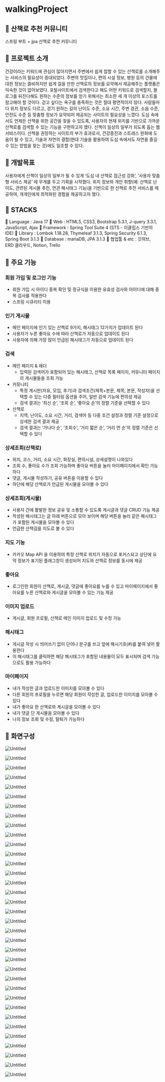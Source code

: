 # walkingProject
## 🤍 산책로 추천 커뮤니티
스프링 부트 + jpa 산책로 추천 커뮤니티

## 🤍 프로젝트 소개
건강이라는 키워드에 관심이 많아지면서 주변에서 쉽게 접할 수 있는 산책로를 소개해주는 서비스의 필요성이 증대되었다. 
주변의 맛집이나, 편의 시설 정보, 병원 등의 건물에 대한 정보는 즐비하지만 쉽게 걸을 만한 산책로의 정보를 요약해서 제공해주는 플랫폼은 익숙한 것이 없어보였다.
포털사이트에서 검색한다고 해도 어떤 키워드로 검색할지, 블로그를 뒤진다해도 원하는 수준의 정보를 얻기 위해서는 최소한 세 개 이상의 포스트를 참고해야 할 것이다.
걷고 싶다는 욕구를 충족하는 것은 절대 평면적이지 않다. 
사람들마다 위치 정보도 다르고, 걷기 원하는 길의 난이도 수준, 소요 시간, 주변 경관, 소음 수준, 안전도 수준 등 맞춤형 정보가 요약되어 제공되는 사이트의 필요성을 느꼈다. 
도심 속에서도 언제든 산책을 위한 공간을 찾을 수 있도록, 사용자의 현재 위치를 기반으로 가까운 산책로를 검색할 수 있는 기능을 구현하고자 했다.
산책이 일상의 일부가 되도록 돕는 웹 서비스이다. 
산책을 권장하는 사이트의 부가 효과로서, 건강증진과 스트레스 완화에 도움이 될 수 있고, 
기술과 자연의 결합(현대 기술을 활용하여 도심 속에서도 자연을 즐길 수 있는 방법을 찾는 것)에도 일조할 수 있다.

## 🤍 개발목표
사용자에게 산책이 일상의 일부가 될 수 있게 ‘도심 내 산책로 접근성 강화’, ‘사용자 맞춤형 서비스 제공’ 에 무게를 두고 기획을 시작했다. 위치 정보와 개인 취향(예: 산책로 난이도, 관련된 게시물 추천, 연관 해시태그 기능)을 기반으로 한 산책로 추천 서비스를 제공하여, 개개인에게 최적화된 경험을 제공하고자 했다.

## 🤍 STACKS

🌳 Language : Java 17
🌳 Web : HTML5, CSS3, Bootstrap 5.3.1, J-query 3.3.1, JavaScript,  Ajax 
🌳 Framework : Spring Tool Suite 4 (STS - 이클립스 기반의 IDE)
🌳 Library : Lombok 1.18.28, Thymeleaf 3.1.3, Spring Security 6.1.3, Spring Boot 3.1.3
🌳 Database : mariaDB, JPA 3.1.3
🌳 협업툴 & etc : 깃허브, ERD 클라우드, Notion, Trello

## 🤍 주요 기능

### 회원 가입 및 로그인 기능

- 회원 가입 시 아이디 중복 확인 및 정규식을 이용한 유효성 검사와 아이디에 대해 중복 검사를 적용한다
- 스프링 시큐리티 이용

### 인기 게시물

- 메인 페이지에 인기 있는 산책로 9가지, 해시태그 12가지가 업데이트 된다
- 사용자가 누른 좋아요 수에 따라 산책로가 자동으로 업데이트 된다
- 사용자에 의해 가장 많이 언급된 해시태그가 자동으로 업데이트 된다

### 검색

- 메인 페이지 & 헤더
    - 입력된 검색어가 포함되어 있는 해시태그, 산책로 목록 페이지, 커뮤니티 페이지의 게시물들을 조회 가능
- 커뮤니티
    - 특정 게시판(자유, 모임,  후기)과 검색조건(제목+본문, 제목, 본문, 작성자)을 선택할 수 있는 다중 필터링 옵션을 주어, 일반 검색 기능에 편의성 제공
    - 검색 결과는 ‘최신 순’, ‘조회 순’, ‘좋아요 순’의 정렬 기준을 선택할 수 있다
- 산책로
    - 지역, 난이도, 소요 시간, 거리, 검색어 등 다중 조건 설정과 정렬 기준 설정으로 상세한 검색 결과 제공
    - 검색 결과는 ‘가나다 순’, ‘조회수’, ‘거리 짧은 순’, ‘거리 먼 순’의 정렬 기준은 선택할 수 있다
    

### 상세조회(산책로)

- 위치, 코스, 거리, 소요 시간, 화장실, 편의시설, 상세설명이 나와있다
- 조회 수, 좋아요 수가 조회 가능하며 좋아요 버튼을 눌러 마이페이지에서 확인 가능하다
- 댓글, 게시물 작성하기, 공유 버튼을 이용할 수 있다
- 하단에 해당 산책로가 언급된 게시물을 모아볼 수 있다

### 상세조회(게시물)

- 사용자 간에 활발한 정보 공유 및 소통할 수 있도록 게시글과 댓글 CRUD 기능 제공
- 작성된 해시태그는 글 아래 버튼으로 모아 보이며 해당 버튼을 눌러 같은 해시태그가 포함된 게시물을 모아볼 수 있다
- 언급한 산책길을 지도로 볼 수 있다

### 지도 기능

- 카카오 Map API 을 이용하여 특정 산책로 위치가 자동으로 포커스되고 상단에 요약 정보가 표기된 플래그창이 생성되어 지도와 산책로 정보를 동시에 제공

### 좋아요

- 로그인한 회원이 산책로, 게시글, 댓글에 좋아요를 누를 수 있고 마이페이지에서 좋아요를 누른 산책로와 게시글을 모아볼 수 있는 기능 제공

### 이미지 업로드

- 게시글, 회원 프로필, 산책로 메인 이미지 업로드 및 수정 가능

### 해시태그

- 게시글 작성 시 띄어쓰기 없이 단어나 문구를 쓰고 앞에 해시기호(#)를 붙여 넣어 활용한다
- 이 해시태그를 클릭하면 해당 해시태그가 포함된 내용물이 모두 표시되며 검색 기능으로도 활용 가능하다

### 마이페이지

- 내가 작성한 글과 업로드한 이미지를 모아볼 수 있다
- 다른 회원의 프로필을 누르면 해당 회원이 작성한 글, 업로드한 이미지를 모아볼 수 있다
- 내가 좋아요 한 산책로와 게시글을 모아볼 수 있다
- 내가 댓글 단 게시물을 모아볼 수 있다
- 나의 정보 조회 및 수정, 탈퇴가 가능하다

## 🤍 화면구성
![Untitled](https://prod-files-secure.s3.us-west-2.amazonaws.com/93de1692-aeab-4da2-9564-3a56f930da30/046651e7-4f0d-4f88-b58c-2febe2a73bea/Untitled.png)

![Untitled](https://prod-files-secure.s3.us-west-2.amazonaws.com/93de1692-aeab-4da2-9564-3a56f930da30/4a0522ac-28b1-4697-a0cb-37a917aefb87/Untitled.png)

![Untitled](https://prod-files-secure.s3.us-west-2.amazonaws.com/93de1692-aeab-4da2-9564-3a56f930da30/c97cc704-aba8-4d18-aad9-3c85b3bcd118/Untitled.png)

![Untitled](https://prod-files-secure.s3.us-west-2.amazonaws.com/93de1692-aeab-4da2-9564-3a56f930da30/acf62fc3-1404-4464-b2fb-77ed03188999/Untitled.png)

![Untitled](https://prod-files-secure.s3.us-west-2.amazonaws.com/93de1692-aeab-4da2-9564-3a56f930da30/1b9f0822-06a9-41aa-a5e1-4492e24151d9/Untitled.png)

![Untitled](https://prod-files-secure.s3.us-west-2.amazonaws.com/93de1692-aeab-4da2-9564-3a56f930da30/ca2f9e1a-84d9-466a-9ccb-7a3da43e5a4e/Untitled.png)

![Untitled](https://prod-files-secure.s3.us-west-2.amazonaws.com/93de1692-aeab-4da2-9564-3a56f930da30/5149027b-bf59-453f-ae5b-45e77386e74c/Untitled.png)

![Untitled](https://prod-files-secure.s3.us-west-2.amazonaws.com/93de1692-aeab-4da2-9564-3a56f930da30/faabf7dd-1bee-402d-9ca3-a46c9749fc3b/Untitled.png)

![Untitled](https://prod-files-secure.s3.us-west-2.amazonaws.com/93de1692-aeab-4da2-9564-3a56f930da30/63f4bb25-9b0c-4149-8c6a-1806e72584c6/Untitled.png)

![Untitled](https://prod-files-secure.s3.us-west-2.amazonaws.com/93de1692-aeab-4da2-9564-3a56f930da30/f92410aa-cb49-4bc1-8e0f-68740cd83701/Untitled.png)

![Untitled](https://prod-files-secure.s3.us-west-2.amazonaws.com/93de1692-aeab-4da2-9564-3a56f930da30/f35cf736-75ac-40d1-8011-42ea1ab99472/Untitled.png)

![Untitled](https://prod-files-secure.s3.us-west-2.amazonaws.com/93de1692-aeab-4da2-9564-3a56f930da30/1223f1bd-fcd9-4f43-8d1e-b6c3ca743f5b/Untitled.png)

![Untitled](https://prod-files-secure.s3.us-west-2.amazonaws.com/93de1692-aeab-4da2-9564-3a56f930da30/a6b4ce39-cde0-455f-a238-233a14356c9f/Untitled.png)

![Untitled](https://prod-files-secure.s3.us-west-2.amazonaws.com/93de1692-aeab-4da2-9564-3a56f930da30/2b2e1a6e-dc79-46b1-8bd4-37c7694fcdcb/Untitled.png)

![Untitled](https://prod-files-secure.s3.us-west-2.amazonaws.com/93de1692-aeab-4da2-9564-3a56f930da30/529750bf-db51-44cc-92d7-3cc833c762e1/Untitled.png)

![Untitled](https://prod-files-secure.s3.us-west-2.amazonaws.com/93de1692-aeab-4da2-9564-3a56f930da30/93674e0c-cb6f-4263-87f1-c4338df0e706/Untitled.png)

![Untitled](https://prod-files-secure.s3.us-west-2.amazonaws.com/93de1692-aeab-4da2-9564-3a56f930da30/8e0a53ff-c073-4ed5-bc60-ece79767e6a5/Untitled.png)

![Untitled](https://prod-files-secure.s3.us-west-2.amazonaws.com/93de1692-aeab-4da2-9564-3a56f930da30/9f459cea-5b04-48ca-8663-3044e05dfd5b/Untitled.png)

![Untitled](https://prod-files-secure.s3.us-west-2.amazonaws.com/93de1692-aeab-4da2-9564-3a56f930da30/f5a5a466-4d06-4e4a-bafe-bdf107c95e2f/Untitled.png)

![Untitled](https://prod-files-secure.s3.us-west-2.amazonaws.com/93de1692-aeab-4da2-9564-3a56f930da30/e9324c79-21f5-450c-bdcb-58aae5c4144d/Untitled.png)

![Untitled](https://prod-files-secure.s3.us-west-2.amazonaws.com/93de1692-aeab-4da2-9564-3a56f930da30/54477f88-fe62-46c4-a371-ebc540d70a8f/Untitled.png)

![Untitled](https://prod-files-secure.s3.us-west-2.amazonaws.com/93de1692-aeab-4da2-9564-3a56f930da30/332b271a-6b51-4585-a89e-3b949edb98b7/Untitled.png)

![Untitled](https://prod-files-secure.s3.us-west-2.amazonaws.com/93de1692-aeab-4da2-9564-3a56f930da30/0a3b8068-a737-4854-9762-3bb67a47ce9f/Untitled.png)

![Untitled](https://prod-files-secure.s3.us-west-2.amazonaws.com/93de1692-aeab-4da2-9564-3a56f930da30/eab113aa-7c4a-46ff-a5fd-cb156e5b6d5e/Untitled.png)

![Untitled](https://prod-files-secure.s3.us-west-2.amazonaws.com/93de1692-aeab-4da2-9564-3a56f930da30/e9916dd1-a0de-4cbb-b071-257dc1bcc5bb/Untitled.png)

![Untitled](https://prod-files-secure.s3.us-west-2.amazonaws.com/93de1692-aeab-4da2-9564-3a56f930da30/4ecd876a-a0e9-4e5a-bcdd-3be0ec3fb144/Untitled.png)

![Untitled](https://prod-files-secure.s3.us-west-2.amazonaws.com/93de1692-aeab-4da2-9564-3a56f930da30/d94734b5-8f22-4bb2-9e0d-3107b1f71863/Untitled.png)

![Untitled](https://prod-files-secure.s3.us-west-2.amazonaws.com/93de1692-aeab-4da2-9564-3a56f930da30/d10af8b9-d8a3-479f-bd41-44d623065f23/Untitled.png)

![Untitled](https://prod-files-secure.s3.us-west-2.amazonaws.com/93de1692-aeab-4da2-9564-3a56f930da30/ac415668-16b6-4f5b-bdc0-8cdf62e9a34a/Untitled.png)

![Untitled](https://prod-files-secure.s3.us-west-2.amazonaws.com/93de1692-aeab-4da2-9564-3a56f930da30/57d40536-b096-4cce-8964-0ade636f3c73/Untitled.png)

![Untitled](https://prod-files-secure.s3.us-west-2.amazonaws.com/93de1692-aeab-4da2-9564-3a56f930da30/4c575af3-f071-49d4-b0ee-946f8ab1a459/Untitled.png)

![Untitled](https://prod-files-secure.s3.us-west-2.amazonaws.com/93de1692-aeab-4da2-9564-3a56f930da30/63933427-8748-4e8f-afcf-b2d45ad30782/Untitled.png)

![Untitled](https://prod-files-secure.s3.us-west-2.amazonaws.com/93de1692-aeab-4da2-9564-3a56f930da30/0a9efe09-0d81-4b1e-9919-b7b2661d2758/Untitled.png)

![Untitled](https://prod-files-secure.s3.us-west-2.amazonaws.com/93de1692-aeab-4da2-9564-3a56f930da30/542d0381-f10d-4029-80f2-fd224679c32f/Untitled.png)

![Untitled](https://prod-files-secure.s3.us-west-2.amazonaws.com/93de1692-aeab-4da2-9564-3a56f930da30/c296484d-d0af-4f81-a515-79ccde9178ed/Untitled.png)
